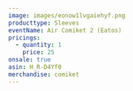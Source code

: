 ```yaml
---
image: images/eonow1lvgaiehyf.png
producttype: Sleeves
eventName: Air Comiket 2 (Eatos)
pricings:
  - quantity: 1
    price: 25
onsale: true
asin: H_R-D4Yf0
merchandise: comiket
---
```

